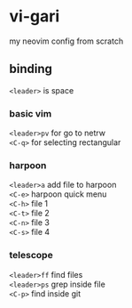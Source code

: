 # vi-gari
my neovim config from scratch

## binding
`<leader>` is space  

### basic vim
`<leader>pv` for go to netrw  
`<C-q>` for selecting rectangular  

### harpoon
`<leader>a` add file to harpoon  
`<C-e>` harpoon quick menu  
`<C-h>` file 1  
`<C-t>` file 2  
`<C-n>` file 3  
`<C-s>` file 4  

### telescope
`<leader>ff` find files  
`<leader>ps` grep inside file  
`<C-p>` find inside git  
